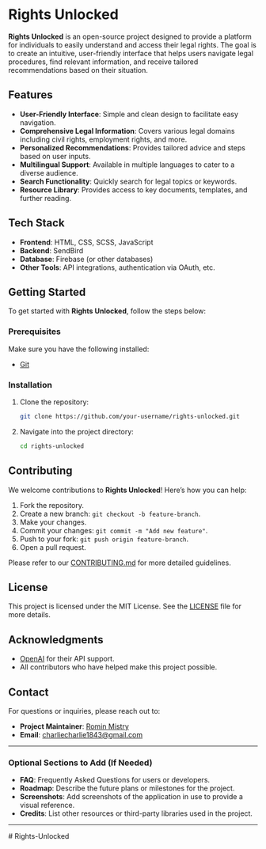 # Rights Unlocked

**Rights Unlocked** is an open-source project designed to provide a platform for individuals to easily understand and access their legal rights. The goal is to create an intuitive, user-friendly interface that helps users navigate legal procedures, find relevant information, and receive tailored recommendations based on their situation.

## Features

- **User-Friendly Interface**: Simple and clean design to facilitate easy navigation.
- **Comprehensive Legal Information**: Covers various legal domains including civil rights, employment rights, and more.
- **Personalized Recommendations**: Provides tailored advice and steps based on user inputs.
- **Multilingual Support**: Available in multiple languages to cater to a diverse audience.
- **Search Functionality**: Quickly search for legal topics or keywords.
- **Resource Library**: Provides access to key documents, templates, and further reading.

## Tech Stack

- **Frontend**: HTML, CSS, SCSS, JavaScript
- **Backend**: SendBird
- **Database**: Firebase (or other databases)
- **Other Tools**: API integrations, authentication via OAuth, etc.

## Getting Started

To get started with **Rights Unlocked**, follow the steps below:

### Prerequisites

Make sure you have the following installed:
- [Git](https://git-scm.com/)

### Installation

1. Clone the repository:

   ```bash
   git clone https://github.com/your-username/rights-unlocked.git
   ```

2. Navigate into the project directory:

   ```bash
   cd rights-unlocked
   ```

## Contributing

We welcome contributions to **Rights Unlocked**! Here’s how you can help:

1. Fork the repository.
2. Create a new branch: `git checkout -b feature-branch`.
3. Make your changes.
4. Commit your changes: `git commit -m "Add new feature"`.
5. Push to your fork: `git push origin feature-branch`.
6. Open a pull request.

Please refer to our [CONTRIBUTING.md](CONTRIBUTING.md) for more detailed guidelines.

## License

This project is licensed under the MIT License. See the [LICENSE](LICENSE) file for more details.

## Acknowledgments

- [OpenAI](https://openai.com/) for their API support.
- All contributors who have helped make this project possible.

## Contact

For questions or inquiries, please reach out to:

- **Project Maintainer**: [Romin Mistry](https://github.com/romin18)
- **Email**: charliecharlie1843@gmail.com
---

### Optional Sections to Add (If Needed)

- **FAQ**: Frequently Asked Questions for users or developers.
- **Roadmap**: Describe the future plans or milestones for the project.
- **Screenshots**: Add screenshots of the application in use to provide a visual reference.
- **Credits**: List other resources or third-party libraries used in the project.

---
#   R i g h t s - U n l o c k e d  
 